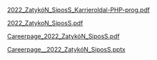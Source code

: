 
[2022_ZatykóN_SiposS_Karrieroldal-PHP-prog.pdf](https://github.com/sipossandor/jobboard/files/9629616/2022_ZatykoN_SiposS_Karrieroldal-PHP-prog.pdf)

[2022_ZatykoN_SiposS.pdf](https://github.com/sipossandor/jobboard/files/9629623/2022_ZatykoN_SiposS.pdf)

[Careerpage_2022_ZatykóN_SiposS.pdf](https://github.com/sipossandor/jobboard/files/9641049/Careerpage_2022_ZatykoN_SiposS.pdf)

[Careerpage__2022_ZatykóN_SiposS.pptx](https://github.com/sipossandor/jobboard/files/9641062/Careerpage__2022_ZatykoN_SiposS.pptx)
